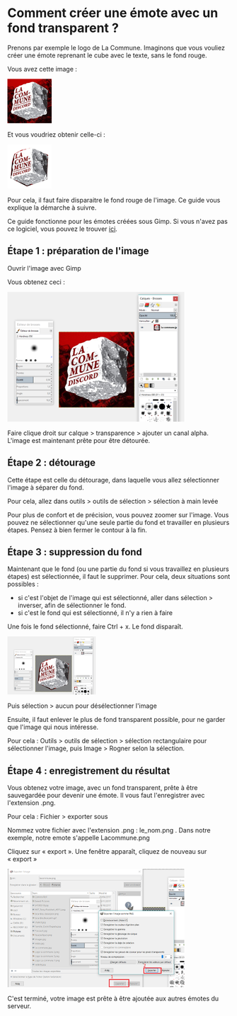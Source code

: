 # Comment créer une émote avec un fond transparent ?

Prenons par exemple le logo de La Commune. Imaginons que vous vouliez créer une émote reprenant le cube avec le texte, sans le fond rouge.

Vous avez cette image : 

![logo au début](images/guide_emote_before.png)

Et vous voudriez obtenir celle-ci : 

![logo à la fin](images/guide_emote_after.png)

Pour cela, il faut faire disparaitre le fond rouge de l'image. Ce guide vous explique la démarche à suivre.

Ce guide fonctionne pour les émotes créées sous Gimp. Si vous n'avez pas ce logiciel, vous pouvez le trouver [ici](https://www.gimp.org/fr).

## Étape 1 : préparation de l'image

Ouvrir l'image avec Gimp 

Vous obtenez ceci : 

![Aperçu de Gimp](images/guide_emote_open.png)

Faire clique droit sur calque > transparence > ajouter un canal alpha. L'image est maintenant prête pour être détourée.

## Étape 2 : détourage

Cette étape est celle du détourage, dans laquelle vous allez sélectionner l'image à séparer du fond. 

Pour cela, allez dans outils > outils de sélection > sélection à main levée

Pour plus de confort et de précision, vous pouvez zoomer sur l'image. Vous pouvez ne sélectionner qu'une seule partie du fond et travailler en plusieurs étapes.
Pensez à bien fermer le contour à la fin.

## Étape 3 : suppression du fond

Maintenant que le fond (ou une partie du fond si vous travaillez en plusieurs étapes) est sélectionnée, il faut le supprimer. Pour cela, deux situations sont possibles :

  * si c'est l'objet de l'image qui est sélectionné, aller dans sélection > inverser, afin de sélectionner le fond.
  * si c'est le fond qui est sélectionné, il n'y a rien à faire
  
Une fois le fond sélectionné, faire Ctrl + x. Le fond disparaît.

![Le logo après diparition du fond](images/guide_emote_alpha.png)

Puis sélection > aucun pour désélectionner l'image

Ensuite, il faut enlever le plus de fond transparent possible, pour ne garder que l'image qui nous intéresse. 

Pour cela : Outils > outils de sélection > sélection rectangulaire pour sélectionner l'image, puis Image > Rogner selon la sélection. 

## Étape 4 : enregistrement du résultat
Vous obtenez votre image, avec un fond transparent, prête à être sauvegardée pour devenir une émote. Il vous faut l'enregistrer avec l'extension .png.

Pour cela : Fichier > exporter sous 

Nommez votre fichier avec l'extension .png : le_nom.png . Dans notre exemple, notre emote s'appelle Lacommune.png

Cliquez sur « export ». Une fenêtre apparaît, cliquez de nouveau sur « export »

![Exporter l'image créée](images/guide_emote_export.png)

C'est terminé, votre image est prête à être ajoutée aux autres émotes du serveur.

